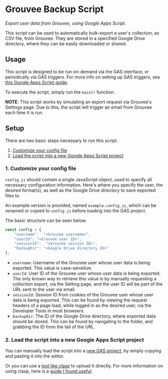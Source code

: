 # Grouvee Backup Script

*Export user data from Grouvee, using Google Apps Script.*

This script can be used to automatically bulk-export a user's collection, as
CSV file, from Grouvee. They are stored in a specified Google Drive directory,
where they can be easily downloaded or shared.

## Usage

This script is designed to be run on-demand via the GAS interface, or
periodically via GAS triggers. For more info on setting up GAS triggers, see
[this Google Apps Script guide](https://developers.google.com/apps-script/guides/triggers).

To execute the script, simply run the `main()` function.

**NOTE**: This script works by simulating an export request via Grouvee's
          Settings page. Due to this, the script will trigger an email from
          Grouvee each time it is run.

## Setup

There are two basic steps necessary to run this script.

1. [Customize your config file](#1.-Customize-your-config-file)
2. [Load the script into a new Google Apps Script project](#2.-Load-the-script-into-a-new-Google-Apps-Script-project)

### 1. Customize your config file

`config.js` should contain a single JavaScript object, used to specify all
necessary configuration information. Here's where you specify the user, the
desired format(s), as well as the Google Drive directory to save exported
files to.

An example version is provided, named `example.config.js`, which can be
renamed or copied to `config.js` before loading into the GAS project.

The basic structure can be seen below.

```js
const config = {
    "username":  "<Grouvee username>",
    "userId": "<Grouvee user ID>",
    "sessionId":  "<Grouvee session ID>",
    "backupDir": "<Google Drive directory ID>"
};
```

- `username`: Username of the Grouvee user whose user data is being exported.
    This value is case-sensitive.
- `userId`: User ID of the Grouvee user whose user data is being exported.
    The only known way to retrieve this value is by manually requesting a
    collection export, via the Setting page, and the user ID will be part of
    the URL sent to the user via email.
- `sessionId`: Session ID from cookies of the Grouvee user whose user data is
    being exported. This can be found by viewing the request headers of a page
    load, while logged in as the desired user, via the Developer Tools in most
    browsers.
- `backupDir`: The ID of the Google Drive directory, where exported data
    should be stored. This can be found by navigating to the folder, and
    grabbing the ID from the tail of the URL.

### 2. Load the script into a new Google Apps Script project

You can manually load the script into a
[new GAS project](https://www.google.com/script/start/),
by simply copying and pasting it into the editor.

Or you can use a
[tool like clasp](https://developers.google.com/apps-script/guides/clasp)
to upload it directly. For more information on using clasp, here is a
[guide I found useful](https://github.com/gscharf94/Clasp-Basics-for-Reddit).

